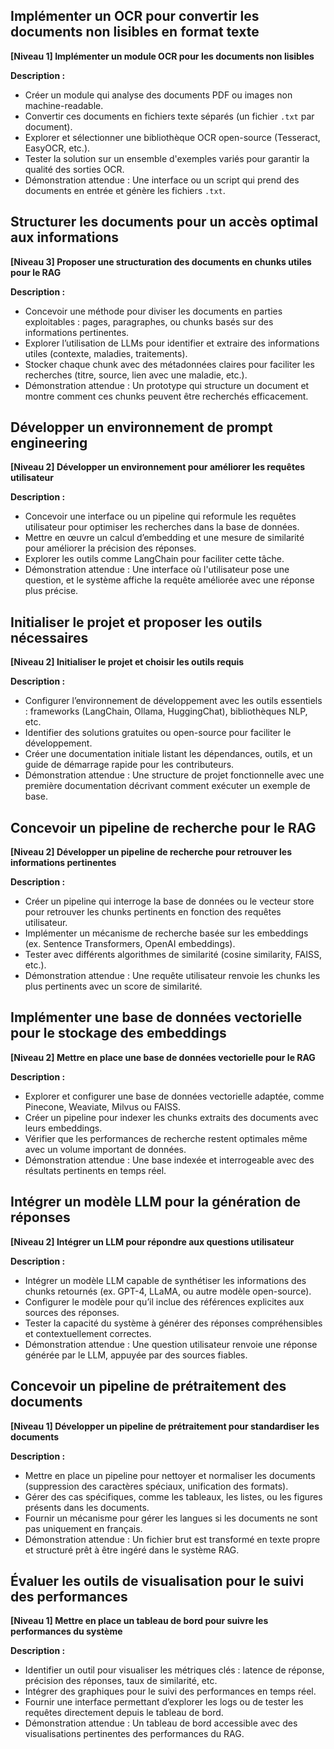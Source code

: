 ## Implémenter un OCR pour convertir les documents non lisibles en format texte

**[Niveau 1] Implémenter un module OCR pour les documents non lisibles**

**Description :**

- Créer un module qui analyse des documents PDF ou images non machine-readable.
- Convertir ces documents en fichiers texte séparés (un fichier `.txt` par document).
- Explorer et sélectionner une bibliothèque OCR open-source (Tesseract, EasyOCR, etc.).
- Tester la solution sur un ensemble d'exemples variés pour garantir la qualité des sorties OCR.
- Démonstration attendue : Une interface ou un script qui prend des documents en entrée et génère les fichiers `.txt`.



## Structurer les documents pour un accès optimal aux informations

**[Niveau 3] Proposer une structuration des documents en chunks utiles pour le RAG**

**Description :**

- Concevoir une méthode pour diviser les documents en parties exploitables : pages, paragraphes, ou chunks basés sur des informations pertinentes.
- Explorer l’utilisation de LLMs pour identifier et extraire des informations utiles (contexte, maladies, traitements).
- Stocker chaque chunk avec des métadonnées claires pour faciliter les recherches (titre, source, lien avec une maladie, etc.).
- Démonstration attendue : Un prototype qui structure un document et montre comment ces chunks peuvent être recherchés efficacement.



## Développer un environnement de prompt engineering

**[Niveau 2] Développer un environnement pour améliorer les requêtes utilisateur**

**Description :**

- Concevoir une interface ou un pipeline qui reformule les requêtes utilisateur pour optimiser les recherches dans la base de données.
- Mettre en œuvre un calcul d’embedding et une mesure de similarité pour améliorer la précision des réponses.
- Explorer les outils comme LangChain pour faciliter cette tâche.
- Démonstration attendue : Une interface où l'utilisateur pose une question, et le système affiche la requête améliorée avec une réponse plus précise.

## Initialiser le projet et proposer les outils nécessaires

**[Niveau 2] Initialiser le projet et choisir les outils requis**

**Description :**

- Configurer l’environnement de développement avec les outils essentiels : frameworks (LangChain, Ollama, HuggingChat), bibliothèques NLP, etc.
- Identifier des solutions gratuites ou open-source pour faciliter le développement.
- Créer une documentation initiale listant les dépendances, outils, et un guide de démarrage rapide pour les contributeurs.
- Démonstration attendue : Une structure de projet fonctionnelle avec une première documentation décrivant comment exécuter un exemple de base.

## Concevoir un pipeline de recherche pour le RAG

**[Niveau 2] Développer un pipeline de recherche pour retrouver les informations pertinentes**

**Description :**

- Créer un pipeline qui interroge la base de données ou le vecteur store pour retrouver les chunks pertinents en fonction des requêtes utilisateur.
- Implémenter un mécanisme de recherche basée sur les embeddings (ex. Sentence Transformers, OpenAI embeddings).
- Tester avec différents algorithmes de similarité (cosine similarity, FAISS, etc.).
- Démonstration attendue : Une requête utilisateur renvoie les chunks les plus pertinents avec un score de similarité.

## Implémenter une base de données vectorielle pour le stockage des embeddings

**[Niveau 2] Mettre en place une base de données vectorielle pour le RAG**

**Description :**

- Explorer et configurer une base de données vectorielle adaptée, comme Pinecone, Weaviate, Milvus ou FAISS.
- Créer un pipeline pour indexer les chunks extraits des documents avec leurs embeddings.
- Vérifier que les performances de recherche restent optimales même avec un volume important de données.
- Démonstration attendue : Une base indexée et interrogeable avec des résultats pertinents en temps réel.

## Intégrer un modèle LLM pour la génération de réponses

**[Niveau 2] Intégrer un LLM pour répondre aux questions utilisateur**

**Description :**

- Intégrer un modèle LLM capable de synthétiser les informations des chunks retournés (ex. GPT-4, LLaMA, ou autre modèle open-source).
- Configurer le modèle pour qu’il inclue des références explicites aux sources des réponses.
- Tester la capacité du système à générer des réponses compréhensibles et contextuellement correctes.
- Démonstration attendue : Une question utilisateur renvoie une réponse générée par le LLM, appuyée par des sources fiables.

## Concevoir un pipeline de prétraitement des documents

**[Niveau 1] Développer un pipeline de prétraitement pour standardiser les documents**

**Description :**

- Mettre en place un pipeline pour nettoyer et normaliser les documents (suppression des caractères spéciaux, unification des formats).
- Gérer des cas spécifiques, comme les tableaux, les listes, ou les figures présents dans les documents.
- Fournir un mécanisme pour gérer les langues si les documents ne sont pas uniquement en français.
- Démonstration attendue : Un fichier brut est transformé en texte propre et structuré prêt à être ingéré dans le système RAG.

## Évaluer les outils de visualisation pour le suivi des performances

**[Niveau 1] Mettre en place un tableau de bord pour suivre les performances du système**

**Description :**

- Identifier un outil pour visualiser les métriques clés : latence de réponse, précision des réponses, taux de similarité, etc.
- Intégrer des graphiques pour le suivi des performances en temps réel.
- Fournir une interface permettant d’explorer les logs ou de tester les requêtes directement depuis le tableau de bord.
- Démonstration attendue : Un tableau de bord accessible avec des visualisations pertinentes des performances du RAG.